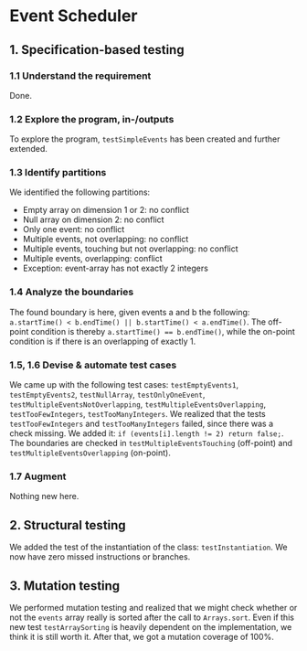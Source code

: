# Event Scheduler

## 1. Specification-based testing

### 1.1 Understand the requirement
Done.

### 1.2 Explore the program, in-/outputs
To explore the program, `testSimpleEvents` has been created and further extended.

### 1.3 Identify partitions
We identified the following partitions:
- Empty array on dimension 1 or 2: no conflict
- Null array on dimension 2: no conflict
- Only one event: no conflict
- Multiple events, not overlapping: no conflict
- Multiple events, touching but not overlapping: no conflict
- Multiple events, overlapping: conflict
- Exception: event-array has not exactly 2 integers

### 1.4 Analyze the boundaries
The found boundary is here, given events a and b the following: `a.startTime() < b.endTime() || b.startTime() < a.endTime()`.
The off-point condition is thereby `a.startTime() == b.endTime()`, while the on-point condition is if there is an overlapping of exactly 1.

### 1.5, 1.6 Devise & automate test cases
We came up with the following test cases: `testEmptyEvents1`, `testEmptyEvents2`, `testNullArray`, `testOnlyOneEvent`, `testMultipleEventsNotOverlapping`, `testMultipleEventsOverlapping`, `testTooFewIntegers`, `testTooManyIntegers`. We realized that the tests `testTooFewIntegers` and `testTooManyIntegers` failed, since there was a check missing. We added it: `if (events[i].length != 2) return false;`.
The boundaries are checked in `testMultipleEventsTouching` (off-point) and `testMultipleEventsOverlapping` (on-point).

### 1.7 Augment
Nothing new here.


## 2. Structural testing
We added the test of the instantiation of the class: `testInstantiation`. We now have zero missed instructions or branches.


## 3. Mutation testing
We performed mutation testing and realized that we might check whether or not the `events` array really is sorted after the call to `Arrays.sort`. Even if this new test `testArraySorting` is heavily dependent on the implementation, we think it is still worth it. After that, we got a mutation coverage of 100%.